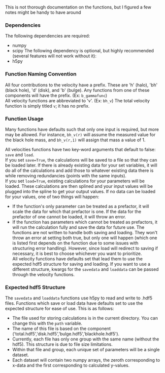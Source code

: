 This is not thorough documentation on the functions, but I figured a few notes might be handy to have around

### Dependencies
The following dependencies are required:
- numpy
- scipy
The following dependency is optional, but highly recommended (several features will not work without it):
- h5py

### Function Naming Convention
All four contributions to the velocity have a prefix. 
These are 'h' (halo), 'bh' (black hole), 'd' (disk), and 'b' (bulge).
Any functions from one of these components will have the prefix. (Ex: `b_gammafunc`) </br>
All velocity functions are abbreviated to 'v'. (Ex: `bh_v`)
The total velocity function is simply titled `v`; it has no prefix.

### Function Usage
Many functions have defaults such that only one input is required, but more may be allowed.
For instance, `bh_v(r)` will assume the measured value for the black hole mass, and `bh_v(r,1)` will assign that mass a value of 1.

All velocities functions have two key-word arguments that default to false: `save` and `load`. </br>
If you set `save=True`, the calculations will be saved to a file so that they can be loaded later.
If there is already existing data for your set variables, it will do all of the calculations and add those to whatever existing data there is while removing redundancies (points with the same inputs). </br>
If you set `load=True`, existing calculations for your parameters will be loaded.
These calculations are then splined and your input values will be plugged into the spline to get your output values.
If no data can be loaded for your values, one of two things will happen:
- If the function's only parameter can be treated as a prefactor, it will scale the data for which that prefactor is one.
    If the data for the prefactor of one cannot be loaded, it will throw an error.
- If the function has parameters which cannot be treated as prefactors, it will run the calculation fully and save the data for future use.
The functions are not written to handle both saving and loading.
They won't throw an error at setting both true, but only one will happen (which one is listed first depends on the function due to some issues with structuring error handling).
However, since load will redirect to saving if necessary, it is best to choose whichever you want to prioritize.</br>
All velocity functions have defaults set that lead them to use the expected hdf5 structure for saving and loading.
If you want to use a different structure, kwargs for the `savedata` and `loaddata` can be passed through the velocity functions.

### Expected hdf5 Structure
The `savedata` and `loaddata` functions use h5py to read and write to .hdf5 files.
Functions which save or load data have defaults set to use the expected structure for ease of use.
This is as follows:
- The file used for storing calculations is in the current directory. You can change this with the `path` variable.
- The name of this file is based on the component ('total.hdf5','disk.hdf5','bulge.hdf5','blackhole.hdf5').
- Currently, each file has only one group with the same name (without the hdf5). This structure is due to file size limitations.
- Within that file and group, each unique set of parameters will be a single dataset.
- Each dataset will contain two numpy arrays, the zeroth corresponding to x-data and the first corresponding to calculated y-values.